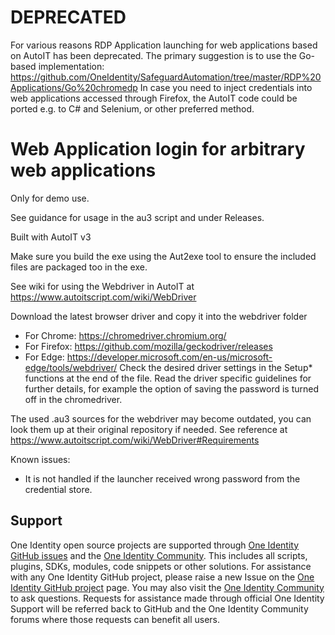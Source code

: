 # DEPRECATED
For various reasons RDP Application launching for web applications based on AutoIT has been deprecated.
The primary suggestion is to use the Go-based implementation: https://github.com/OneIdentity/SafeguardAutomation/tree/master/RDP%20Applications/Go%20chromedp
In case you need to inject credentials into web applications accessed through Firefox, the AutoIT code could be ported e.g. to C# and Selenium, or other preferred method.

# Web Application login for arbitrary web applications
Only for demo use.

See guidance for usage in the au3 script and under Releases.

Built with AutoIT v3

Make sure you build the exe using the Aut2exe tool to ensure the included files are packaged too in the exe.

See wiki for using the Webdriver in AutoIT at https://www.autoitscript.com/wiki/WebDriver

Download the latest browser driver and copy it into the webdriver folder
- For Chrome: https://chromedriver.chromium.org/
- For Firefox: https://github.com/mozilla/geckodriver/releases
- For Edge: https://developer.microsoft.com/en-us/microsoft-edge/tools/webdriver/
Check the desired driver settings in the Setup* functions at the end of the file.
Read the driver specific guidelines for further details, for example the option of saving the password is turned off in the chromedriver.

The used .au3 sources for the webdriver may become outdated, you can look them up at their original repository if needed. See reference at https://www.autoitscript.com/wiki/WebDriver#Requirements

Known issues:
- It is not handled if the launcher received wrong password from the credential store.


## Support

One Identity open source projects are supported through [One Identity GitHub issues](https://github.com/OneIdentity/SafeguardAutoIt/issues) and the [One Identity Community](https://www.oneidentity.com/community/). This includes all scripts, plugins, SDKs, modules, code snippets or other solutions. For assistance with any One Identity GitHub project, please raise a new Issue on the [One Identity GitHub project](https://github.com/OneIdentity/SafeguardAutoIt/issues) page. You may also visit the [One Identity Community](https://www.oneidentity.com/community/) to ask questions.  Requests for assistance made through official One Identity Support will be referred back to GitHub and the One Identity Community forums where those requests can benefit all users.
